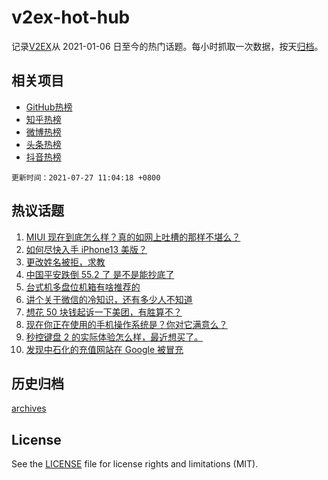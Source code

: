 # v2ex-hot-hub

 记录[V2EX](https://www.v2ex.com/)从 2021-01-06 日至今的热门话题。每小时抓取一次数据，按天[归档](archives)。
 
 ## 相关项目

- [GitHub热榜](https://github.com/snaildev/github-hot-hub)
- [知乎热榜](https://github.com/snaildev/zhihu-hot-hub)
- [微博热榜](https://github.com/snaildev/weibo-hot-hub)
- [头条热榜](https://github.com/snaildev/toutiao-hot-hub)
- [抖音热榜](https://github.com/snaildev/douyin-hot-hub)


 `更新时间：2021-07-27 11:04:18 +0800`

## 热议话题

1. [MIUI 现在到底怎么样？真的如网上吐槽的那样不堪么？](https://www.v2ex.com/t/791801)
1. [如何尽快入手 iPhone13 美版？](https://www.v2ex.com/t/791835)
1. [更改姓名被拒，求教](https://www.v2ex.com/t/791892)
1. [中国平安跌倒 55.2 了 是不是能抄底了](https://www.v2ex.com/t/791782)
1. [台式机多盘位机箱有啥推荐的](https://www.v2ex.com/t/791791)
1. [讲个关于微信的冷知识，还有多少人不知道](https://www.v2ex.com/t/791824)
1. [想花 50 块钱起诉一下美团，有胜算不？](https://www.v2ex.com/t/791878)
1. [现在你正在使用的手机操作系统是？你对它满意么？](https://www.v2ex.com/t/791910)
1. [秒控键盘 2 的实际体验怎么样，最近想买了。](https://www.v2ex.com/t/791778)
1. [发现中石化的充值网站在 Google 被冒充](https://www.v2ex.com/t/791792)

## 历史归档

[archives](archives)

## License

See the [LICENSE](LICENSE) file for license rights and limitations (MIT).
